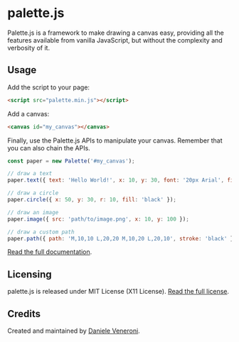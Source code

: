# palette.js

Palette.js is a framework to make drawing a canvas easy, providing all the features available from vanilla JavaScript, but without the complexity and verbosity of it.

## Usage

Add the script to your page:

```html
<script src="palette.min.js"></script>
```

Add a canvas:

```html
<canvas id="my_canvas"></canvas>
```

Finally, use the Palette.js APIs to manipulate your canvas. Remember that you can also chain the APIs.

```js
const paper = new Palette('#my_canvas');

// draw a text
paper.text({ text: 'Hello World!', x: 10, y: 30, font: '20px Arial', fill: 'black' });

// draw a circle
paper.circle({ x: 50, y: 30, r: 10, fill: 'black' });

// draw an image
paper.image({ src: 'path/to/image.png', x: 10, y: 100 });

// draw a custom path
paper.path({ path: 'M,10,10 L,20,20 M,10,20 L,20,10', stroke: 'black' });
```

[Read the full documentation](docs.md). 

## Licensing

palette.js is released under MIT License (X11 License). [Read the full license](LICENSE.md). 

## Credits

Created and maintained by [Daniele Veneroni](https://venerons.github.io).
